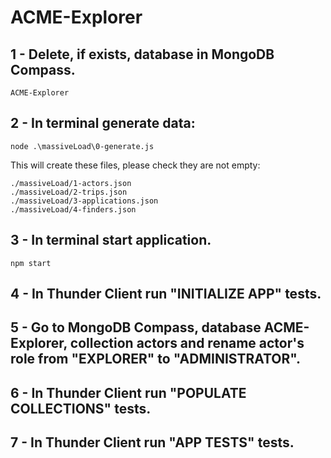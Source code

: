 # ACME-Explorer

## 1 - Delete, if exists, database in MongoDB Compass.

    ACME-Explorer

## 2 - In terminal generate data: 

    node .\massiveLoad\0-generate.js

This will create these files, please check they are not empty:

    ./massiveLoad/1-actors.json
    ./massiveLoad/2-trips.json
    ./massiveLoad/3-applications.json
    ./massiveLoad/4-finders.json

## 3 - In terminal start application.

    npm start

## 4 - In Thunder Client run "INITIALIZE APP" tests.

## 5 - Go to MongoDB Compass, database ACME-Explorer, collection actors and rename actor's role from "EXPLORER" to "ADMINISTRATOR".

## 6 - In Thunder Client run "POPULATE COLLECTIONS" tests.

## 7 - In Thunder Client run "APP TESTS" tests.
